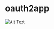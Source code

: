 # oauth2app

![Alt Text](file:///C:/Users/tamaramontijo/Downloads/WhatsApp-Video-2022-02-11-at-12.02.55.gif)

